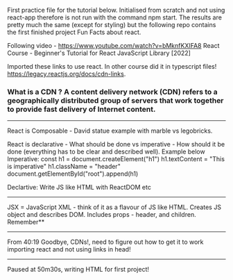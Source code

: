 First practice file for the tutorial below. Initialised from scratch and not using react-app therefore is not run with the command npm start. The results are pretty much the same (except for styling) but the following repo contains the first finished project Fun Facts about react.

Following video - https://www.youtube.com/watch?v=bMknfKXIFA8 React Course - Beginner's Tutorial for React JavaScript Library [2022]

Imported these links to use react. In other course did it in typescript files! https://legacy.reactjs.org/docs/cdn-links.

### What is a CDN ? A content delivery network (CDN) refers to a geographically distributed group of servers that work together to provide fast delivery of Internet content.

---

React is Composable - David statue example with marble vs legobricks.

React is declarative - What should be done vs imperative - How should it be done (everything has to be clear and described well). Example below
Imperative:
const h1 = document.createElement("h1")
h1.textContent = "This is imperative"
h1.className = "header"
document.getElementById("root").append(h1)

Declartive:
Write JS like HTML with ReactDOM etc

---

JSX = JavaScript XML - think of it as a flavour of JS like HTML. Creates JS object and describes DOM. Includes props - header, and children. Remember\*\*

---

From 40:19 Goodbye, CDNs!, need to figure out how to get it to work importing react and not using links in head!

---

Paused at 50m30s, writing HTML for first project!
